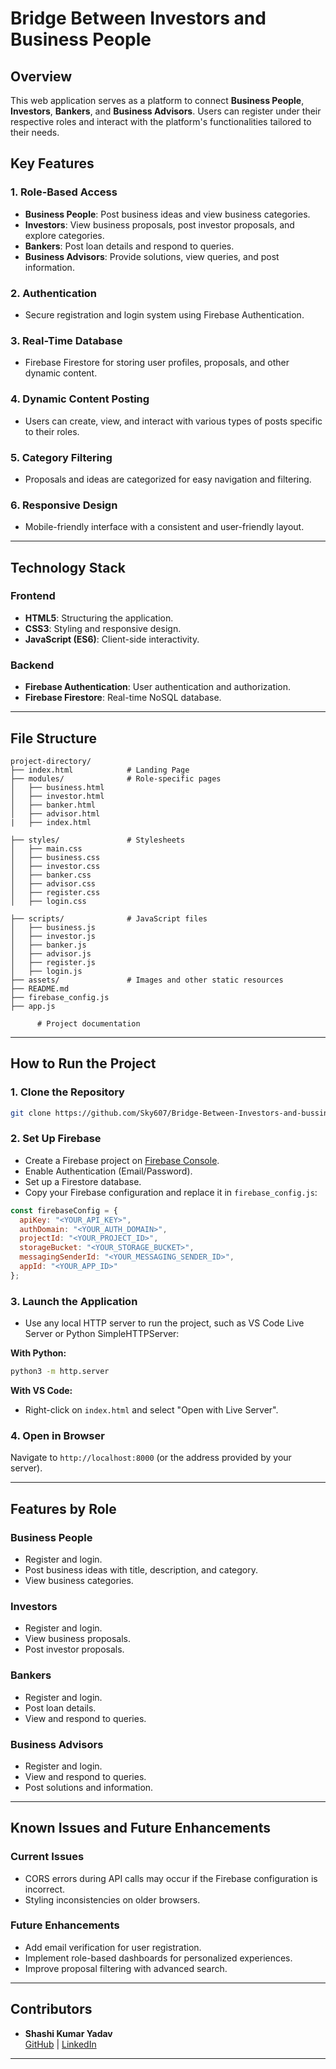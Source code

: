 # Bridge Between Investors and Business People

## Overview
This web application serves as a platform to connect **Business People**, **Investors**, **Bankers**, and **Business Advisors**. Users can register under their respective roles and interact with the platform's functionalities tailored to their needs.

## Key Features
### 1. **Role-Based Access**
   - **Business People**: Post business ideas and view business categories.
   - **Investors**: View business proposals, post investor proposals, and explore categories.
   - **Bankers**: Post loan details and respond to queries.
   - **Business Advisors**: Provide solutions, view queries, and post information.

### 2. **Authentication**
   - Secure registration and login system using Firebase Authentication.

### 3. **Real-Time Database**
   - Firebase Firestore for storing user profiles, proposals, and other dynamic content.

### 4. **Dynamic Content Posting**
   - Users can create, view, and interact with various types of posts specific to their roles.

### 5. **Category Filtering**
   - Proposals and ideas are categorized for easy navigation and filtering.

### 6. **Responsive Design**
   - Mobile-friendly interface with a consistent and user-friendly layout.

---

## Technology Stack

### **Frontend**
- **HTML5**: Structuring the application.
- **CSS3**: Styling and responsive design.
- **JavaScript (ES6)**: Client-side interactivity.

### **Backend**
- **Firebase Authentication**: User authentication and authorization.
- **Firebase Firestore**: Real-time NoSQL database.

---

## File Structure

```
project-directory/
├── index.html            # Landing Page
├── modules/              # Role-specific pages
│   ├── business.html
│   ├── investor.html
│   ├── banker.html
│   ├── advisor.html
|   ├── index.html     

├── styles/               # Stylesheets
│   ├── main.css
│   ├── business.css
│   ├── investor.css
│   ├── banker.css
│   ├── advisor.css
│   ├── register.css
│   ├── login.css

├── scripts/              # JavaScript files
│   ├── business.js
│   ├── investor.js
│   ├── banker.js
│   ├── advisor.js
│   ├── register.js
│   ├── login.js
├── assets/               # Images and other static resources
├── README.md     
├── firebase_config.js
├── app.js    

      # Project documentation
```

---

## How to Run the Project

### 1. Clone the Repository
```bash
git clone https://github.com/Sky607/Bridge-Between-Investors-and-bussiness-people.git
```

### 2. Set Up Firebase
- Create a Firebase project on [Firebase Console](https://console.firebase.google.com/).
- Enable Authentication (Email/Password).
- Set up a Firestore database.
- Copy your Firebase configuration and replace it in `firebase_config.js`:

```javascript
const firebaseConfig = {
  apiKey: "<YOUR_API_KEY>",
  authDomain: "<YOUR_AUTH_DOMAIN>",
  projectId: "<YOUR_PROJECT_ID>",
  storageBucket: "<YOUR_STORAGE_BUCKET>",
  messagingSenderId: "<YOUR_MESSAGING_SENDER_ID>",
  appId: "<YOUR_APP_ID>"
};
```

### 3. Launch the Application
- Use any local HTTP server to run the project, such as VS Code Live Server or Python SimpleHTTPServer:

**With Python:**
```bash
python3 -m http.server
```
**With VS Code:**
- Right-click on `index.html` and select "Open with Live Server".

### 4. Open in Browser
Navigate to `http://localhost:8000` (or the address provided by your server).

---

## Features by Role

### **Business People**
- Register and login.
- Post business ideas with title, description, and category.
- View business categories.

### **Investors**
- Register and login.
- View business proposals.
- Post investor proposals.

### **Bankers**
- Register and login.
- Post loan details.
- View and respond to queries.

### **Business Advisors**
- Register and login.
- View and respond to queries.
- Post solutions and information.

---

## Known Issues and Future Enhancements
### Current Issues
- CORS errors during API calls may occur if the Firebase configuration is incorrect.
- Styling inconsistencies on older browsers.

### Future Enhancements
- Add email verification for user registration.
- Implement role-based dashboards for personalized experiences.
- Improve proposal filtering with advanced search.

---

## Contributors
- **Shashi Kumar Yadav**  
  [GitHub](https://github.com/sky607) | [LinkedIn](https://linkedin.com/in/yadavshashi)

---


